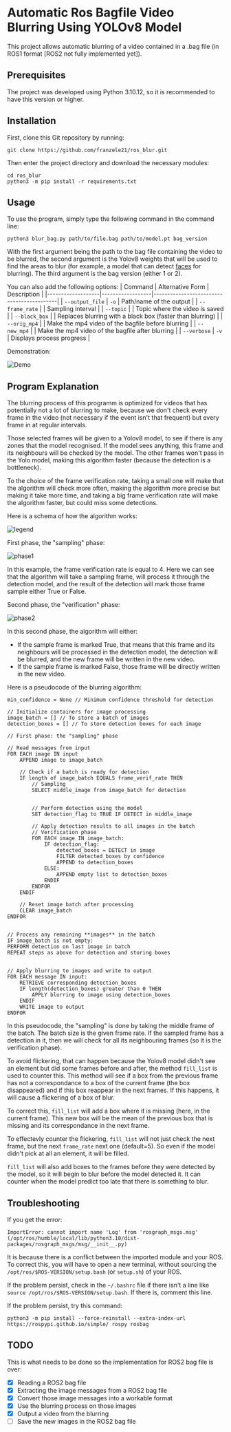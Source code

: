 
# Automatic Ros Bagfile Video Blurring Using YOLOv8 Model

This project allows automatic blurring of a video contained in a .bag file (in ROS1 format [ROS2 not fully implemented yet]).

## Prerequisites
The project was developed using Python 3.10.12, so it is recommended to have this version or higher.

## Installation
First, clone this Git repository by running:
```
git clone https://github.com/franzele21/ros_blur.git
```
Then enter the project directory and download the necessary modules:
```
cd ros_blur
python3 -m pip install -r requirements.txt
```

## Usage
To use the program, simply type the following command in the command line:
```
python3 blur_bag.py path/to/file.bag path/to/model.pt bag_version
```

With the first argument being the path to the bag file containing the video to be blurred, the second argument is the Yolov8 weights that will be used to find the areas to blur (for example, a model that can detect [faces](https://github.com/akanametov/yolov8-face) for blurring). The third argument is the bag version (either 1 or 2).

You can also add the following options:
| Command           | Alternative Form | Description                               |
|-------------------|------------------|-------------------------------------------|
| `--output_file`   | `-o`             | Path/name of the output             |
| `--frame_rate`    |                  | Sampling interval                         |
| `--topic`         |                  | Topic where the video is saved            |
| `--black_box`     |                  | Replaces blurring with a black box (faster than blurring) |
| `--orig_mp4` |                  | Make the mp4 video of the bagfile before blurring |
| `--new_mp4` |                   | Make the mp4 video of the bagfile after blurring |
| `--verbose`       | `-v`             | Displays process progress                 |

Demonstration:

![Demo](documentation/demo.gif)

## Program Explanation

The blurring process of this programm is optimized for videos that has potentially not a lot of blurring to make, because we don't check every frame in the video (not necessary if the event isn't that frequent) but every frame in at regular intervals.

Those selected frames will be given to a Yolov8 model, to see if there is any zones that the model recognised. If the model sees anything, this frame and its neighbours will be checked by the model. The other frames won't pass in the Yolo model, making this algorithm faster (because the detection is a bottleneck).

To the choice of the frame verification rate, taking a small one will make that the algorithm will check more often, making the algorithm more precise but making it take more time, and taking a big frame verification rate will make the algorithm faster, but could miss some detections.

Here is a schema of how the algorithm works: 

![legend](/documentation/legende.drawio.png)

First phase, the "sampling" phase:

![phase1](/documentation/phase1_echantillonage.drawio.png)

In this example, the frame verification rate is equal to 4. Here we can see that the algorithm will take a sampling frame, will process it through the detection model, and the result of the detection will mark those frame sample either True or False.

Second phase, the "verification" phase:

![phase2](/documentation/phase2_floutage.drawio.png)

In this second phase, the algorithm will either:
- If the sample frame is marked True, that means that this frame and its neighbours will be processed in the detection model, the detection will be blurred, and the new frame will be written in the new video.
- If the sample frame is marked False, those frame will be directly written in the new video.

Here is a pseudocode of the blurring algorithm:

```
min_confidence = None // Minimum confidence threshold for detection

// Initialize containers for image processing
image_batch = [] // To store a batch of images
detection_boxes = [] // To store detection boxes for each image

// First phase: the "sampling" phase

// Read messages from input
FOR EACH image IN input
    APPEND image to image_batch

    // Check if a batch is ready for detection
    IF length of image_batch EQUALS frame_verif_rate THEN
		// Sampling
		SELECT middle_image from image_batch for detection


		// Perform detection using the model
		SET detection_flag to TRUE IF DETECT in middle_image
		
		// Apply detection results to all images in the batch
		// Verification phase
		FOR EACH image IN image_batch:
			IF detection_flag:
				detected_boxes = DETECT in image
				FILTER detected_boxes by confidence
				APPEND to detection_boxes
			ELSE:
				APPEND empty list to detection_boxes
			ENDIF
		ENDFOR
	ENDIF

	// Reset image batch after processing
	CLEAR image_batch
ENDFOR


// Process any remaining **images** in the batch
IF image_batch is not empty:
PERFORM detection on last image in batch
REPEAT steps as above for detection and storing boxes


// Apply blurring to images and write to output
FOR EACH message IN input:
    RETRIEVE corresponding detection_boxes
	IF length(detection_boxes) greater than 0 THEN
    	APPLY blurring to image using detection_boxes
	ENDIF
    WRITE image to output
ENDFOR
```

In this pseudocode, the "sampling" is done by taking the middle frame of the batch. The batch size is the given frame rate. If the sampled frame has a detection in it, then we will check for all its neighbouring frames (so it is the verification phase). 

To avoid flickering, that can happen because the Yolov8 model didn't see an element but did some frames before and after, the method `fill_list` is used to counter this. This method will see if a box from the previous frame has not a correspondance to a box of the current frame (the box disappeared) and if this box reappear in the next frames. If this happens, it will cause a flickering of a box of blur.

To correct this, `fill_list` will add a box where it is missing (here, in the current frame). This new box will be the mean of the previous box that is missing and its correspondance in the next frame. 

To effectevly counter the flickering, `fill_list` will not just check the next frame, but the next `frame_rate` next one (default=5). So even if the model didn't pick at all an element, it will be filled.

`fill_list` will also add boxes to the frames before they were detected by the model, so it will begin to blur before the model detected it. It can counter when the model predict too late that there is something to blur.


## Troubleshooting

If you get the error:
```
ImportError: cannot import name 'Log' from 'rosgraph_msgs.msg' (/opt/ros/humble/local/lib/python3.10/dist-packages/rosgraph_msgs/msg/__init__.py)
```

It is because there is a conflict between the imported module and your ROS. 
To correct this, you will have to open a new terminal, without sourcing the `/opt/ros/$ROS-VERSION/setup.bash` (or `setup.sh`) of your ROS. 

If the problem persist, check in the `~/.bashrc` file if there isn't a line like `source /opt/ros/$ROS-VERSION/setup.bash`. If there is, comment this line.

If the problem persist, try this command:
```
python3 -m pip install --force-reinstall --extra-index-url https://rospypi.github.io/simple/ rospy rosbag
```

## TODO

This is what needs to be done so the implementation for ROS2 bag file is over:
- [x] Reading a ROS2 bag file
- [x] Extracting the image messages from a ROS2 bag file
- [x] Convert those image messages into a workable format
- [x] Use the blurring process on those images
- [x] Output a video from the blurring
- [ ] Save the new images in the ROS2 bag file
